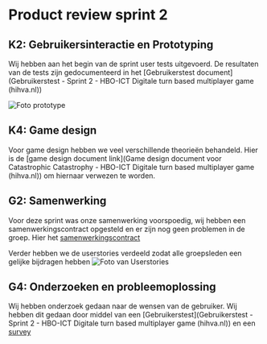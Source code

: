 # Product review sprint 2

## K2: Gebruikersinteractie en Prototyping
Wij hebben aan het begin van de sprint user tests uitgevoerd. De resultaten van de tests zijn gedocumenteerd in het [Gebruikerstest document](Gebruikerstest - Sprint 2 - HBO-ICT Digitale turn based multiplayer game (hihva.nl))  

![Foto prototype]()

## K4: Game design
Voor game design hebben we veel verschillende theorieën behandeld. Hier is de [game design document link](Game design document voor Catastrophic Catastrophy - HBO-ICT Digitale turn based multiplayer game (hihva.nl)) om hiernaar verwezen te worden.

## G2: Samenwerking
Voor deze sprint was onze samenwerking voorspoedig, wij hebben een samenwerkingscontract opgesteld en er zijn nog geen problemen in de groep. 
Hier het 
[samenwerkingscontract](https://suuleewooyaa34-propedeuse-hbo-ict-onderwijs-2023-379a4339aa11c7.dev.hihva.nl/Groepje/Samenwerkings-contract/ )

Verder hebben we de userstories verdeeld zodat alle groepsleden een gelijke bijdragen hebben
![Foto van Userstories]()

## G4: Onderzoeken en probleemoplossing
Wij hebben onderzoek gedaan naar de wensen van de gebruiker. Wij hebben dit gedaan door middel van een [Gebruikerstest](Gebruikerstest - Sprint 2 - HBO-ICT Digitale turn based multiplayer game (hihva.nl)) en een [survey](https://docs.google.com/forms/d/1FivExYb0LXbCOSD4Vz9-DgLNRBpKKrlBVcoj90mwMfI/viewform?edit_requested=true )